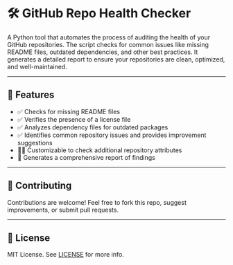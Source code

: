# 🛠️ GitHub Repo Health Checker

A Python tool that automates the process of auditing the health of your GitHub repositories. The script checks for common issues like missing README files, outdated dependencies, and other best practices. It generates a detailed report to ensure your repositories are clean, optimized, and well-maintained.

---

## 🚀 Features

- ✅ Checks for missing README files
- ✅ Verifies the presence of a license file
- ✅ Analyzes dependency files for outdated packages
- ✅ Identifies common repository issues and provides improvement suggestions
- 🧑‍💻 Customizable to check additional repository attributes
- 📝 Generates a comprehensive report of findings

---

## 🤝 Contributing

Contributions are welcome! Feel free to fork this repo, suggest improvements, or submit pull requests.

---

## 📜 License

MIT License. See [LICENSE](LICENSE) for more info.
